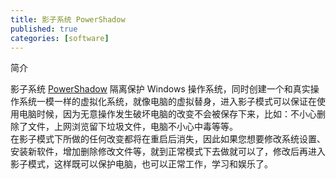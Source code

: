 ```yaml
---
title: 影子系统 PowerShadow
published: true
categories: [software]
---
```


简介  
> 
影子系统 [PowerShadow](http://www.yingzixitong.cn/product.html) 隔离保护 Windows 操作系统，同时创建一个和真实操作系统一模一样的虚拟化系统，就像电脑的虚拟替身，进入影子模式可以保证在使用电脑时候，因为无意操作发生破坏电脑的改变不会被保存下来，比如：不小心删除了文件，上网浏览留下垃圾文件，电脑不小心中毒等等。  
在影子模式下所做的任何改变都将在重启后消失，因此如果您想要修改系统设置、安装新软件，增加删除修改文件等，就到正常模式下去做就可以了，修改后再进入影子模式，这样既可以保护电脑，也可以正常工作，学习和娱乐了。



